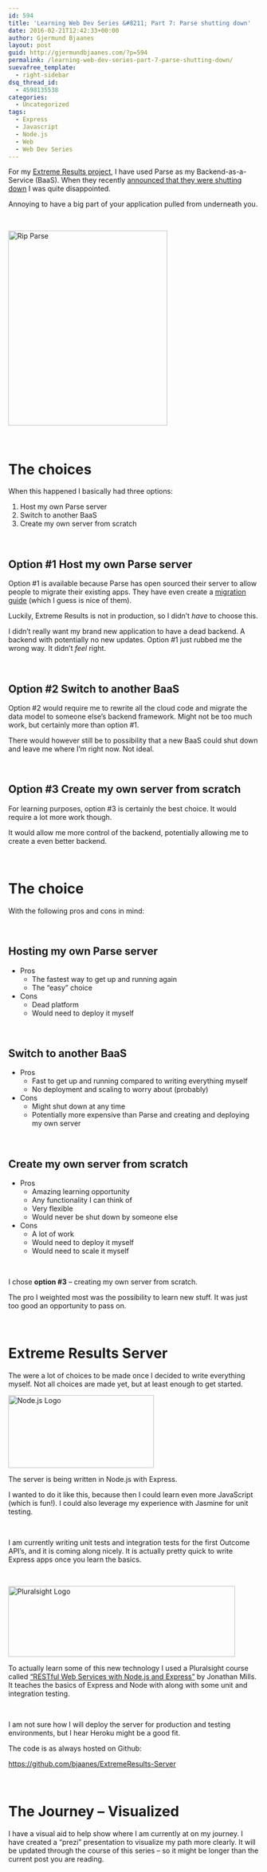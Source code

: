 ```yaml
---
id: 594
title: 'Learning Web Dev Series &#8211; Part 7: Parse shutting down'
date: 2016-02-21T12:42:33+00:00
author: Gjermund Bjaanes
layout: post
guid: http://gjermundbjaanes.com/?p=594
permalink: /learning-web-dev-series-part-7-parse-shutting-down/
suevafree_template:
  - right-sidebar
dsq_thread_id:
  - 4598135538
categories:
  - Uncategorized
tags:
  - Express
  - Javascript
  - Node.js
  - Web
  - Web Dev Series
---
```

For my <a href="http://gjermundbjaanes.com/learning-web-dev-series-part-5-extreme-results/" target="_blank">Extreme Results project</a>, I have used Parse as my Backend-as-a-Service (BaaS). When they recently <a href="http://blog.parse.com/announcements/moving-on/" target="_blank">announced that they were shutting down</a> I was quite disappointed.

Annoying to have a big part of your application pulled from underneath you.

&nbsp;

<a href="http://gjermundbjaanes.com/wp-content/uploads/2016/02/ripparse.png" rel="attachment wp-att-603"><img class="alignnone  wp-image-603" src="http://gjermundbjaanes.com/wp-content/uploads/2016/02/ripparse.png" alt="Rip Parse" width="319" height="391" /></a>

&nbsp;

# The choices

When this happened I basically had three options:

  1. Host my own Parse server
  2. Switch to another BaaS
  3. Create my own server from scratch

&nbsp;

## Option #1 Host my own Parse server

Option #1 is available because Parse has open sourced their server to allow people to migrate their existing apps. They have even create a <a href="https://github.com/ParsePlatform/parse-server/wiki/Migrating-an-Existing-Parse-App" target="_blank">migration guide</a> (which I guess is nice of them).

Luckily, Extreme Results is not in production, so I didn’t _have_ to choose this.

I didn’t really want my brand new application to have a dead backend. A backend with potentially no new updates. Option #1 just rubbed me the wrong way. It didn’t _feel_ right.

&nbsp;

## Option #2 Switch to another BaaS

Option #2 would require me to rewrite all the cloud code and migrate the data model to someone else’s backend framework. Might not be too much work, but certainly more than option #1.

There would however still be to possibility that a new BaaS could shut down and leave me where I’m right now. Not ideal.

&nbsp;

## Option #3 Create my own server from scratch

For learning purposes, option #3 is certainly the best choice. It would require a lot more work though.

It would allow me more control of the backend, potentially allowing me to create a even better backend.

&nbsp;

# The choice

With the following pros and cons in mind:

&nbsp;

## Hosting my own Parse server

  * Pros 
      * The fastest way to get up and running again
      * The “easy” choice
  * Cons 
      * Dead platform
      * Would need to deploy it myself

&nbsp;

## Switch to another BaaS

  * Pros 
      * Fast to get up and running compared to writing everything myself
      * No deployment and scaling to worry about (probably)
  * Cons 
      * Might shut down at any time
      * Potentially more expensive than Parse and creating and deploying my own server

&nbsp;

## Create my own server from scratch

  * Pros 
      * Amazing learning opportunity
      * Any functionality I can think of
      * Very flexible
      * Would never be shut down by someone else
  * Cons 
      * A lot of work
      * Would need to deploy it myself
      * Would need to scale it myself

&nbsp;

I chose **option #3** &#8211; creating my own server from scratch.

The pro I weighted most was the possibility to learn new stuff. It was just too good an opportunity to pass on.

&nbsp;

# Extreme Results Server

The were a lot of choices to be made once I decided to write everything myself. Not all choices are made yet, but at least enough to get started.

<a href="http://gjermundbjaanes.com/wp-content/uploads/2016/02/1436439824nodejs-logo.png" rel="attachment wp-att-595"><img class="alignnone wp-image-595 " src="http://gjermundbjaanes.com/wp-content/uploads/2016/02/1436439824nodejs-logo.png" alt="Node.js Logo" width="292" height="146" /></a>

The server is being written in Node.js with Express.

I wanted to do it like this, because then I could learn even more JavaScript (which is fun!). I could also leverage my experience with Jasmine for unit testing.

&nbsp;

I am currently writing unit tests and integration tests for the first Outcome API’s, and it is coming along nicely. It is actually pretty quick to write Express apps once you learn the basics.

&nbsp;

<a href="http://gjermundbjaanes.com/wp-content/uploads/2016/02/pluralsight_Inline_01.jpg" rel="attachment wp-att-596"><img class="alignnone wp-image-596" src="http://gjermundbjaanes.com/wp-content/uploads/2016/02/pluralsight_Inline_01.jpg" alt="Pluralsight Logo" width="455" height="142" /></a>

To actually learn some of this new technology I used a Pluralsight course called <a href="https://www.pluralsight.com/courses/node-js-express-rest-web-services" target="_blank">“RESTful Web Services with Node.js and Express”</a> by Jonathan Mills. It teaches the basics of Express and Node with along with some unit and integration testing.

&nbsp;

I am not sure how I will deploy the server for production and testing environments, but I hear Heroku might be a good fit.

The code is as always hosted on Github:
  
<a href="https://github.com/bjaanes/ExtremeResults-Server" target="_blank">https://github.com/bjaanes/ExtremeResults-Server</a>

&nbsp;

# The Journey – Visualized

I have a visual aid to help show where I am currently at on my journey. I have created a “prezi” presentation to visualize my path more clearly. It will be updated through the course of this series – so it might be longer than the current post you are reading.

<!-- Generated using Prezi Embedder. Get yours here: http://wordpress.org/plugins/prezi-embedder/ -->

&nbsp;

<div class="addtoany_share_save_container addtoany_content_bottom">
  <div class="a2a_kit a2a_kit_size_32 addtoany_list a2a_target" id="wpa2a_62">
    <a class="a2a_button_facebook" href="http://www.addtoany.com/add_to/facebook?linkurl=http%3A%2F%2Fgjermundbjaanes.com%2Flearning-web-dev-series-part-7-parse-shutting-down%2F&linkname=Learning%20Web%20Dev%20Series%20%E2%80%93%20Part%207%3A%20Parse%20shutting%20down" title="Facebook" rel="nofollow" target="_blank"></a><a class="a2a_button_twitter" href="http://www.addtoany.com/add_to/twitter?linkurl=http%3A%2F%2Fgjermundbjaanes.com%2Flearning-web-dev-series-part-7-parse-shutting-down%2F&linkname=Learning%20Web%20Dev%20Series%20%E2%80%93%20Part%207%3A%20Parse%20shutting%20down" title="Twitter" rel="nofollow" target="_blank"></a><a class="a2a_button_google_plus" href="http://www.addtoany.com/add_to/google_plus?linkurl=http%3A%2F%2Fgjermundbjaanes.com%2Flearning-web-dev-series-part-7-parse-shutting-down%2F&linkname=Learning%20Web%20Dev%20Series%20%E2%80%93%20Part%207%3A%20Parse%20shutting%20down" title="Google+" rel="nofollow" target="_blank"></a><a class="a2a_dd addtoany_share_save" href="https://www.addtoany.com/share"></a>
  </div>
</div>